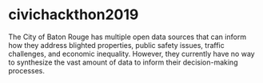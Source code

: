 # civichackthon2019
The City of Baton Rouge has multiple open data sources that can inform how they address blighted properties, public safety issues, traffic challenges, and economic inequality. However, they currently have no way to synthesize the vast amount of data to inform their decision-making processes.
